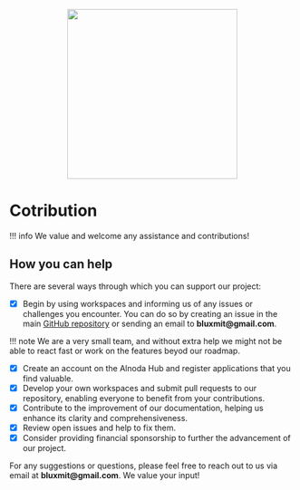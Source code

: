 <p align="center">
  <img src="../img/work-together.svg" alt="" width="300">
</p>

# Cotribution 

!!! info 
    We value and welcome any assistance and contributions!

## How you can help 

There are several ways through which you can support our project:

- [x] Begin by using workspaces and informing us of any issues or challenges you encounter. You can do so by 
creating an issue in the main [GitHub repository](https://github.com/) or sending an email to __bluxmit@gmail.com__.

!!! note 
    We are a very small team, and without extra help we might not be able to react fast or work on the features beyod our roadmap.

- [x] Create an account on the Alnoda Hub and register applications that you find valuable.
- [x] Develop your own workspaces and submit pull requests to our repository, enabling everyone to benefit from your contributions.
- [x] Contribute to the improvement of our documentation, helping us enhance its clarity and comprehensiveness.
- [x] Review open issues and help to fix them.
- [x] Consider providing financial sponsorship to further the advancement of our project.

For any suggestions or questions, please feel free to reach out to us via email at __bluxmit@gmail.com__. 
We value your input!